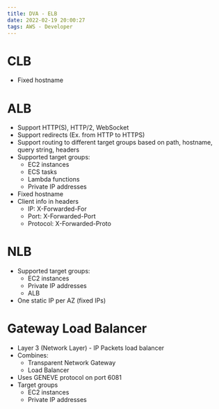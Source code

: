 ```yaml
---
title: DVA - ELB
date: 2022-02-19 20:00:27
tags: AWS - Developer
---
```


# CLB

- Fixed hostname

# ALB

- Support HTTP(S), HTTP/2, WebSocket
- Support redirects (Ex. from HTTP to HTTPS)
- Support routing to different target groups based on path, hostname, query string, headers
- Supported target groups:
  - EC2 instances
  - ECS tasks
  - Lambda functions
  - Private IP addresses
- Fixed hostname
- Client info in headers
  - IP: X-Forwarded-For
  - Port: X-Forwarded-Port
  - Protocol: X-Forwarded-Proto

# NLB

- Supported target groups:
  - EC2 instances
  - Private IP addresses
  - ALB
- One static IP per AZ (fixed IPs)

# Gateway Load Balancer

- Layer 3 (Network Layer) - IP Packets load balancer
- Combines:
  - Transparent Network Gateway
  - Load Balancer
- Uses GENEVE protocol on port 6081
- Target groups
  - EC2 instances
  - Private IP addresses
